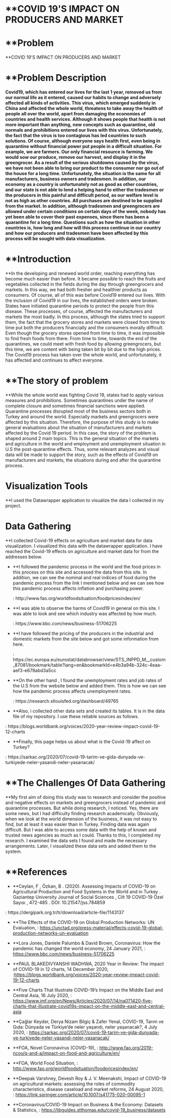 # **COVID 19'S IMPACT ON PRODUCERS AND MARKET

# **Problem
**COVID 19'S IMPACT ON PRODUCERS AND MARKET

# **Problem Description
  **Covid19, which has entered our lives for the last 1 year, removed us from our normal life as it entered, caused our habits to change and adversely affected all kinds of activities. This virus, which emerged suddenly in China and affected the whole world, threatens to take away the health of people all over the world, apart from damaging the economies of countries and health services. Although it shows people that health is not more important than anything, new concepts such as quarantine, old normals and prohibitions entered our lives with this virus. Unfortunately, the fact that the virus is too contagious has led countries to such solutions. Of course, although everyone says health first, even being in quarantine without financial power put people in a difficult situation. For example, we are farmers. Our only financial resource is farming. We would sow our produce, remove our harvest, and display it in the greengrocer. As a result of the serious shutdowns caused by the virus, we have not been able to bring our product to the consumer nor go out of the house for a long time. Unfortunately, the situation is the same for all manufacturers, business owners and tradesmen. In addition, our economy as a country is unfortunately not as good as other countries, and our state is not able to lend a helping hand to either the tradesmen or the producers in this painful and difficult period, as our welfare level is not as high as other countries. All purchases are destined to be supplied from the market. In addition, although tradesmen and greengrocers are allowed under certain conditions on certain days of the week, nobody has yet been able to cover their past expenses, since there has been a quarantine for a long time. Questions such as how the situation in other countries is, how long and how will this process continue in our country and how our producers and tradesmen have been affected by this process will be sought with data visualization.**

# **Introduction
  **In the developing and renewed world order, reaching everything has become much easier than before. It became possible to reach the fruits and vegetables collected in the fields during the day through greengrocers and markets. In this way, we had both fresher and healthier products as consumers. Of course, all of this was before Covid19 entered our lives. With the inclusion of Covid19 in our lives, the established orders were broken. States have initiated quarantine periods to protect the people from this disease. These processes, of course, affected the manufacturers and markets the most badly. In this process, although the states tried to support them, the fact that the grocery stores and markets were closed from time to time put both the producers financially and the consumers morally difficult. Even though the grocery stores opened from time to time, it was impossible to find fresh foods from there. From time to time, towards the end of the quarantines, we could meet with fresh food by allowing greengrocers, but this time, we are content with being taken bit by bit due to the high prices. The Covid19 process has taken over the whole world, and unfortunately, it has affected and continues to affect everyone.

# **The story of problem
  **While the whole world was fighting Covid 19, states had to apply various measures and prohibitions. Sometimes quarantines under the name of complete closure and sometimes financial sanctions were applied. Quarantine processes disrupted most of the business sectors both in Turkey and around the world. Especially markets and greengrocers were affected by this situation. Therefore, the purpose of this study is to make general evaluations about the situation of manufacturers and markets affected by the Covid 19 period. In this case, the story of the problem is shaped around 2 main topics. This is the general situation of the markets and agriculture in the world and employment and unemployment situation in U.S  the post-quarantine effects. Thus, some relevant analyzes and visual data will be made to support the story, such as the effects of Covid19 on manufacturers and markets, the situations during and after the quarantine process.

# Visualization Tools
**I used the Datawrapper application to visualize the data I collected in my project.

# Data Gathering
  **I collected Covid-19 effects on agriculture and market data for data visualization. I visualized this data with the datawrapper application. I have reached the Covid-19 effects on agriculture and market data for  from the addresses below.


- **I followed the pandemic process in the world and the food prices in this process on this site and accessed the data from this site. In addition, we can see the nominal and real indices of food during the pandemic process from the link I mentioned below and we can see how this pandemic process affects inflation and purchasing power.
  <link> : http://www.fao.org/worldfoodsituation/foodpricesindex/en/
  
  
- **I was able to observe the harms of Covid19 in general on this site. I was able to look and see which industry was affected by how much.
  <link> : https://www.bbc.com/news/business-51706225
  
- **I have followed the pricing of the producers in the industrial and domestic markets from the site below and got some information from here.
  <link> : https://ec.europa.eu/eurostat/databrowser/view/STS_INPPD_M__custom_87081/bookmark/table?lang=en&bookmarkId=e4b3a94b-324c-4eaa-aef3-e678abd3a5cc
  
- **On the other hand , I found the unemployment rates and job rates of the U.S from the website below and added them. This is how we can see how the pandemic process affects unemployment rates.
  <link> : https://research.stlouisfed.org/dashboard/49765
  
- **Also, i collected other data sets and created its tables. It is in the data file of my repository. I use these reliable sources as follows.
<link>   : https://blogs.worldbank.org/voices/2020-year-review-impact-covid-19-12-charts

- **Finally, this page helps us about what is the Covid-19 affect on Turkey?
<link>   : https://sarkac.org/2020/07/covid-19-tarim-ve-gida-dunyada-ve-turkiyede-neler-yasandi-neler-yasanacak/

# **The Challenges Of Data Gathering

  **My first aim of doing this study was to research and consider the positive and negative effects on markets and greengrocers instead of pandemic and quarantine processes. But while doing research, I noticed. Yes, there are some news, but I had difficulty finding research academically. Obviously, when we look at the world dimension of the business, it was not easy to find, but at least it was easier than in Turkey. Finding data was again difficult. But I was able to access some data with the help of known and trusted news agencies as much as I could. Thanks to this, I completed my research. I examined the data sets I found and made the necessary arrangements. Later, I visualized these data sets and added them to the system.
  
# **References

- **Ceylan, F , Özkan, B . (2020). Assessing Impacts of COVID-19 on Agricultural Production and Food Systems in the World and in Turkey . Gaziantep University Journal of Social Sciences , Cilt 19 COVID-19 Özel Sayısı , 472-485 . DOI: 10.21547/jss.784859
<link> : https://dergipark.org.tr/tr/download/article-file/1143137

- **The Effects of the COVID-19 on Global Production Networks: UN Evaluation, <link> : https://unctad.org/press-material/effects-covid-19-global-production-networks-un-evaluation

- **Lora Jones, Daniele Palumbo & David Brown, Coronavirus: How the pandemic has changed the world economy, 24 January 2021, <link> : https://www.bbc.com/news/business-51706225

- **PAUL BLAKEDIVYANSHI WADHWA, 2020 Year in Review: The impact of COVID-19 in 12 charts, 14 December 2020, <link> :https://blogs.worldbank.org/voices/2020-year-review-impact-covid-19-12-charts

- **Five Charts That Illustrate COVID-19’s Impact on the Middle East and Central Asia, 16 July 2020, <link> : https://www.imf.org/en/News/Articles/2020/07/14/na071420-five-charts-that-illustrate-covid19s-impact-on-the-middle-east-and-central-asia

-  **Çağlar Keyder, Derya Nizam Bilgiç & Zafer Yenal, COVID-19, Tarım ve Gıda: Dünyada ve Türkiye’de neler yaşandı, neler yaşanacak?, 4 July 2020, <link> : https://sarkac.org/2020/07/covid-19-tarim-ve-gida-dunyada-ve-turkiyede-neler-yasandi-neler-yasanacak/

- **FOA, Novel Coronavirus (COVID-19), <link> : http://www.fao.org/2019-ncov/q-and-a/impact-on-food-and-agriculture/en/

- **FOA, World Food Situation, <link> : http://www.fao.org/worldfoodsituation/foodpricesindex/en/ 

- **Deepak Varshney, Devesh Roy & J. V. Meenakshi, Impact of COVID-19 on agricultural markets: assessing the roles of commodity characteristics, disease caseload and market reforms, 24 August 2020, <link> : https://link.springer.com/article/10.1007/s41775-020-00095-1

- **Coronavirus/COVID-19 Impact on Business & the Economy: Datasets & Statistics, <link> : https://libguides.stthomas.edu/covid-19_business/datasets









